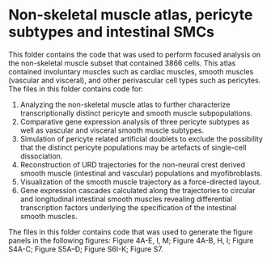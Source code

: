 # Non-skeletal muscle atlas, pericyte subtypes and intestinal SMCs

This folder contains the code that was used to perform focused analysis on the non-skeletal muscle subset that contained 3866 cells. This atlas contained involuntary muscles such as cardiac muscles, smooth muscles (vascular and visceral), and other perivascular cell types such as pericytes. The files in this folder contains code for: 
1. Analyzing the non-skeletal muscle atlas to further characterize transcriptionally distinct pericyte and smooth muscle subpopulations. 
2. Comparative gene expression analysis of three pericyte subtypes as well as vascular and visceral smooth muscle subtypes. 
3. Simulation of pericyte related artificial doublets to exclude the possibility that the distinct pericyte populations may be artefacts of single-cell dissociation.
4. Reconstruction of URD trajectories for the non-neural crest derived smooth muscle (intestinal and vascular) populations and myofibroblasts.
5. Visualization of the smooth  muscle trajectory as a force-directed layout.  
6. Gene expression cascades calculated along the trajectories to circular and longitudinal intestinal smooth muscles revealing differential transcription factors underlying the specification of the intestinal smooth muscles.

The files in this folder contains code that was used to generate the figure panels in the following figures: Figure 4A-E, I, M; Figure 4A-B, H, I; Figure S4A-C; Figure S5A–D; Figure S6I-K; Figure S7.

